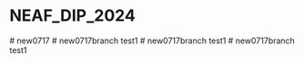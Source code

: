 # NEAF_DIP_2024
#   n e w 0 7 1 7  
 #   n e w 0 7 1 7 b r a n c h   t e s t 1  
 #   n e w 0 7 1 7 b r a n c h   t e s t 1  
 #   n e w 0 7 1 7 b r a n c h   t e s t 1  
 